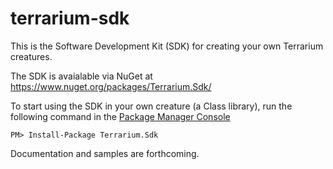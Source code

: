 terrarium-sdk
=============

This is the Software Development Kit (SDK) for creating your own Terrarium creatures.

The SDK is avaialable via NuGet at https://www.nuget.org/packages/Terrarium.Sdk/

To start using the SDK in your own creature (a Class library), run the following command in the [Package Manager Console](http://docs.nuget.org/docs/start-here/using-the-package-manager-console)

    PM> Install-Package Terrarium.Sdk

Documentation and samples are forthcoming.

